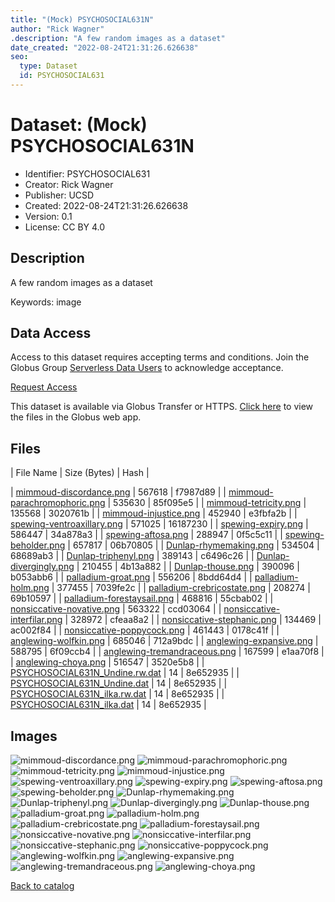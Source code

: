 ```yaml
---
title: "(Mock) PSYCHOSOCIAL631N"
author: "Rick Wagner"
.description: "A few random images as a dataset"
date_created: "2022-08-24T21:31:26.626638"
seo:
  type: Dataset
  id: PSYCHOSOCIAL631
---
```

# Dataset: (Mock) PSYCHOSOCIAL631N
- Identifier: PSYCHOSOCIAL631
- Creator: Rick Wagner
- Publisher: UCSD
- Created: 2022-08-24T21:31:26.626638
- Version: 0.1
- License: CC BY 4.0
## Description
A few random images as a dataset

Keywords: image
## Data Access
Access to this dataset requires accepting terms and conditions. Join the Globus Group [Serverless Data Users](260da91f-3496-11ed-b941-972795fc9504) to acknowledge acceptance.

[Request Access](https://app.globus.org/groups/260da91f-3496-11ed-b941-972795fc9504/join)

This dataset is available via Globus Transfer or HTTPS.
[Click here](https://app.globus.org/file-manager?origin_id=6528bad5-bc02-497d-8a4f-a38547d0e72a&origin_path=/serverless/allusers/PSYCHOSOCIAL631/) to view the files in the Globus web app.
## Files
| File Name | Size (Bytes) | Hash |

| [mimmoud-discordance.png](https://g-b0978f.0ed28.75bc.data.globus.org/serverless/allusers/PSYCHOSOCIAL631/mimmoud-discordance.png) | 567618 | f7987d89 |
| [mimmoud-parachromophoric.png](https://g-b0978f.0ed28.75bc.data.globus.org/serverless/allusers/PSYCHOSOCIAL631/mimmoud-parachromophoric.png) | 535630 | 85f095e5 |
| [mimmoud-tetricity.png](https://g-b0978f.0ed28.75bc.data.globus.org/serverless/allusers/PSYCHOSOCIAL631/mimmoud-tetricity.png) | 135568 | 3020761b |
| [mimmoud-injustice.png](https://g-b0978f.0ed28.75bc.data.globus.org/serverless/allusers/PSYCHOSOCIAL631/mimmoud-injustice.png) | 452940 | e3fbfa2b |
| [spewing-ventroaxillary.png](https://g-b0978f.0ed28.75bc.data.globus.org/serverless/allusers/PSYCHOSOCIAL631/spewing-ventroaxillary.png) | 571025 | 16187230 |
| [spewing-expiry.png](https://g-b0978f.0ed28.75bc.data.globus.org/serverless/allusers/PSYCHOSOCIAL631/spewing-expiry.png) | 586447 | 34a878a3 |
| [spewing-aftosa.png](https://g-b0978f.0ed28.75bc.data.globus.org/serverless/allusers/PSYCHOSOCIAL631/spewing-aftosa.png) | 288947 | 0f5c5c11 |
| [spewing-beholder.png](https://g-b0978f.0ed28.75bc.data.globus.org/serverless/allusers/PSYCHOSOCIAL631/spewing-beholder.png) | 657817 | 06b70805 |
| [Dunlap-rhymemaking.png](https://g-b0978f.0ed28.75bc.data.globus.org/serverless/allusers/PSYCHOSOCIAL631/Dunlap-rhymemaking.png) | 534504 | 68689ab3 |
| [Dunlap-triphenyl.png](https://g-b0978f.0ed28.75bc.data.globus.org/serverless/allusers/PSYCHOSOCIAL631/Dunlap-triphenyl.png) | 389143 | c6496c26 |
| [Dunlap-divergingly.png](https://g-b0978f.0ed28.75bc.data.globus.org/serverless/allusers/PSYCHOSOCIAL631/Dunlap-divergingly.png) | 210455 | 4b13a882 |
| [Dunlap-thouse.png](https://g-b0978f.0ed28.75bc.data.globus.org/serverless/allusers/PSYCHOSOCIAL631/Dunlap-thouse.png) | 390096 | b053abb6 |
| [palladium-groat.png](https://g-b0978f.0ed28.75bc.data.globus.org/serverless/allusers/PSYCHOSOCIAL631/palladium-groat.png) | 556206 | 8bdd64d4 |
| [palladium-holm.png](https://g-b0978f.0ed28.75bc.data.globus.org/serverless/allusers/PSYCHOSOCIAL631/palladium-holm.png) | 377455 | 7039fe2c |
| [palladium-crebricostate.png](https://g-b0978f.0ed28.75bc.data.globus.org/serverless/allusers/PSYCHOSOCIAL631/palladium-crebricostate.png) | 208274 | 69b10597 |
| [palladium-forestaysail.png](https://g-b0978f.0ed28.75bc.data.globus.org/serverless/allusers/PSYCHOSOCIAL631/palladium-forestaysail.png) | 468816 | 55cbab02 |
| [nonsiccative-novative.png](https://g-b0978f.0ed28.75bc.data.globus.org/serverless/allusers/PSYCHOSOCIAL631/nonsiccative-novative.png) | 563322 | ccd03064 |
| [nonsiccative-interfilar.png](https://g-b0978f.0ed28.75bc.data.globus.org/serverless/allusers/PSYCHOSOCIAL631/nonsiccative-interfilar.png) | 328972 | cfeaa8a2 |
| [nonsiccative-stephanic.png](https://g-b0978f.0ed28.75bc.data.globus.org/serverless/allusers/PSYCHOSOCIAL631/nonsiccative-stephanic.png) | 134469 | ac002f84 |
| [nonsiccative-poppycock.png](https://g-b0978f.0ed28.75bc.data.globus.org/serverless/allusers/PSYCHOSOCIAL631/nonsiccative-poppycock.png) | 461443 | 0178c41f |
| [anglewing-wolfkin.png](https://g-b0978f.0ed28.75bc.data.globus.org/serverless/allusers/PSYCHOSOCIAL631/anglewing-wolfkin.png) | 685046 | 712a9bdc |
| [anglewing-expansive.png](https://g-b0978f.0ed28.75bc.data.globus.org/serverless/allusers/PSYCHOSOCIAL631/anglewing-expansive.png) | 588795 | 6f09ccb4 |
| [anglewing-tremandraceous.png](https://g-b0978f.0ed28.75bc.data.globus.org/serverless/allusers/PSYCHOSOCIAL631/anglewing-tremandraceous.png) | 167599 | e1aa70f8 |
| [anglewing-choya.png](https://g-b0978f.0ed28.75bc.data.globus.org/serverless/allusers/PSYCHOSOCIAL631/anglewing-choya.png) | 516547 | 3520e5b8 |
| [PSYCHOSOCIAL631N_Undine.rw.dat](https://g-b0978f.0ed28.75bc.data.globus.org/serverless/allusers/PSYCHOSOCIAL631/PSYCHOSOCIAL631N_Undine.rw.dat) | 14 | 8e652935 |
| [PSYCHOSOCIAL631N_Undine.dat](https://g-b0978f.0ed28.75bc.data.globus.org/serverless/allusers/PSYCHOSOCIAL631/PSYCHOSOCIAL631N_Undine.dat) | 14 | 8e652935 |
| [PSYCHOSOCIAL631N_ilka.rw.dat](https://g-b0978f.0ed28.75bc.data.globus.org/serverless/allusers/PSYCHOSOCIAL631/PSYCHOSOCIAL631N_ilka.rw.dat) | 14 | 8e652935 |
| [PSYCHOSOCIAL631N_ilka.dat](https://g-b0978f.0ed28.75bc.data.globus.org/serverless/allusers/PSYCHOSOCIAL631/PSYCHOSOCIAL631N_ilka.dat) | 14 | 8e652935 |
## Images
![mimmoud-discordance.png](https://g-b0978f.0ed28.75bc.data.globus.org/serverless/allusers/PSYCHOSOCIAL631/mimmoud-discordance.png) ![mimmoud-parachromophoric.png](https://g-b0978f.0ed28.75bc.data.globus.org/serverless/allusers/PSYCHOSOCIAL631/mimmoud-parachromophoric.png) ![mimmoud-tetricity.png](https://g-b0978f.0ed28.75bc.data.globus.org/serverless/allusers/PSYCHOSOCIAL631/mimmoud-tetricity.png) ![mimmoud-injustice.png](https://g-b0978f.0ed28.75bc.data.globus.org/serverless/allusers/PSYCHOSOCIAL631/mimmoud-injustice.png) ![spewing-ventroaxillary.png](https://g-b0978f.0ed28.75bc.data.globus.org/serverless/allusers/PSYCHOSOCIAL631/spewing-ventroaxillary.png) ![spewing-expiry.png](https://g-b0978f.0ed28.75bc.data.globus.org/serverless/allusers/PSYCHOSOCIAL631/spewing-expiry.png) ![spewing-aftosa.png](https://g-b0978f.0ed28.75bc.data.globus.org/serverless/allusers/PSYCHOSOCIAL631/spewing-aftosa.png) ![spewing-beholder.png](https://g-b0978f.0ed28.75bc.data.globus.org/serverless/allusers/PSYCHOSOCIAL631/spewing-beholder.png) ![Dunlap-rhymemaking.png](https://g-b0978f.0ed28.75bc.data.globus.org/serverless/allusers/PSYCHOSOCIAL631/Dunlap-rhymemaking.png) ![Dunlap-triphenyl.png](https://g-b0978f.0ed28.75bc.data.globus.org/serverless/allusers/PSYCHOSOCIAL631/Dunlap-triphenyl.png) ![Dunlap-divergingly.png](https://g-b0978f.0ed28.75bc.data.globus.org/serverless/allusers/PSYCHOSOCIAL631/Dunlap-divergingly.png) ![Dunlap-thouse.png](https://g-b0978f.0ed28.75bc.data.globus.org/serverless/allusers/PSYCHOSOCIAL631/Dunlap-thouse.png) ![palladium-groat.png](https://g-b0978f.0ed28.75bc.data.globus.org/serverless/allusers/PSYCHOSOCIAL631/palladium-groat.png) ![palladium-holm.png](https://g-b0978f.0ed28.75bc.data.globus.org/serverless/allusers/PSYCHOSOCIAL631/palladium-holm.png) ![palladium-crebricostate.png](https://g-b0978f.0ed28.75bc.data.globus.org/serverless/allusers/PSYCHOSOCIAL631/palladium-crebricostate.png) ![palladium-forestaysail.png](https://g-b0978f.0ed28.75bc.data.globus.org/serverless/allusers/PSYCHOSOCIAL631/palladium-forestaysail.png) ![nonsiccative-novative.png](https://g-b0978f.0ed28.75bc.data.globus.org/serverless/allusers/PSYCHOSOCIAL631/nonsiccative-novative.png) ![nonsiccative-interfilar.png](https://g-b0978f.0ed28.75bc.data.globus.org/serverless/allusers/PSYCHOSOCIAL631/nonsiccative-interfilar.png) ![nonsiccative-stephanic.png](https://g-b0978f.0ed28.75bc.data.globus.org/serverless/allusers/PSYCHOSOCIAL631/nonsiccative-stephanic.png) ![nonsiccative-poppycock.png](https://g-b0978f.0ed28.75bc.data.globus.org/serverless/allusers/PSYCHOSOCIAL631/nonsiccative-poppycock.png) ![anglewing-wolfkin.png](https://g-b0978f.0ed28.75bc.data.globus.org/serverless/allusers/PSYCHOSOCIAL631/anglewing-wolfkin.png) ![anglewing-expansive.png](https://g-b0978f.0ed28.75bc.data.globus.org/serverless/allusers/PSYCHOSOCIAL631/anglewing-expansive.png) ![anglewing-tremandraceous.png](https://g-b0978f.0ed28.75bc.data.globus.org/serverless/allusers/PSYCHOSOCIAL631/anglewing-tremandraceous.png) ![anglewing-choya.png](https://g-b0978f.0ed28.75bc.data.globus.org/serverless/allusers/PSYCHOSOCIAL631/anglewing-choya.png) 

[Back to catalog](../)

